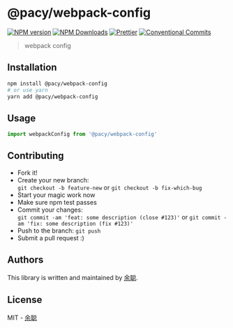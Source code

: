 # @pacy/webpack-config

[![NPM version](https://img.shields.io/npm/v/@pacy/webpack-config.svg?style=flat-square)](https://www.npmjs.com/package/@pacy/webpack-config)
[![NPM Downloads](https://img.shields.io/npm/dm/@pacy/webpack-config.svg?style=flat-square&maxAge=43200)](https://www.npmjs.com/package/@pacy/webpack-config)
[![Prettier](https://img.shields.io/badge/code_style-prettier-ff69b4.svg?style=flat-square)](https://prettier.io/)
[![Conventional Commits](https://img.shields.io/badge/Conventional%20Commits-1.0.0-yellow.svg?style=flat-square)](https://conventionalcommits.org)

> webpack config

## Installation

```bash
npm install @pacy/webpack-config
# or use yarn
yarn add @pacy/webpack-config
```

## Usage

```javascript
import webpackConfig from '@pacy/webpack-config'
```

## Contributing

- Fork it!
- Create your new branch:  
  `git checkout -b feature-new` or `git checkout -b fix-which-bug`
- Start your magic work now
- Make sure npm test passes
- Commit your changes:  
  `git commit -am 'feat: some description (close #123)'` or `git commit -am 'fix: some description (fix #123)'`
- Push to the branch: `git push`
- Submit a pull request :)

## Authors

This library is written and maintained by [余聪](mailto:yucong06@meituan.com).

## License

MIT - [余聪](mailto:yucong06@meituan.com)
